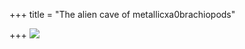 +++
title = "The alien cave of metallicxa0brachiopods"

+++
[![](https://lh6.googleusercontent.com/-jo53QWHz5M0/VL4BUgdtepI/AAAAAAAADOY/rf3RpqkkLlA/s800/metallic.jpg)](https://picasaweb.google.com/lh/photo/YUN-9J0ug06154n_KdALEtMTjNZETYmyPJy0liipFm0?feat=embedwebsite)
